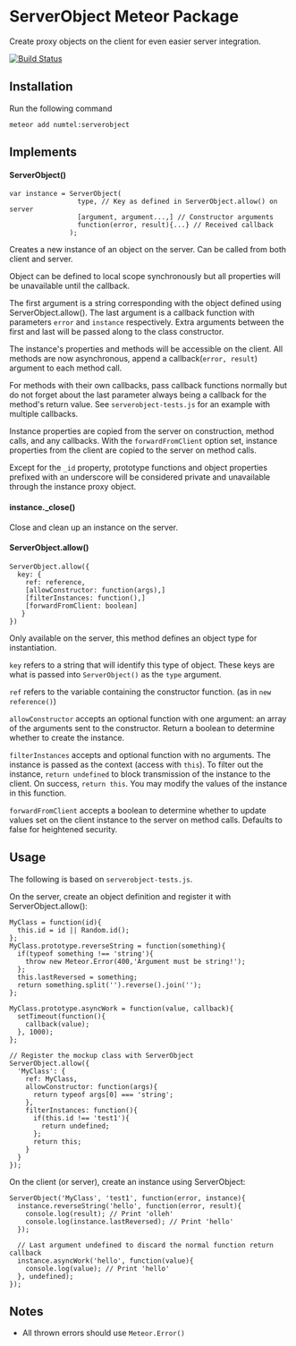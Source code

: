 # ServerObject Meteor Package

Create proxy objects on the client for even easier server integration.

[![Build Status](https://travis-ci.org/numtel/serverobject.svg?branch=master)](https://travis-ci.org/numtel/serverobject)

## Installation

Run the following command

    meteor add numtel:serverobject

## Implements

#### ServerObject()

    var instance = ServerObject(
                     type, // Key as defined in ServerObject.allow() on server
                     [argument, argument...,] // Constructor arguments
                     function(error, result){...} // Received callback
                   );

Creates a new instance of an object on the server. 
Can be called from both client and server.

Object can be defined to local scope synchronously but all properties will be 
unavailable until the callback.

The first argument is a string corresponding with the object defined using ServerObject.allow().
The last argument is a callback function with parameters `error` and `instance` respectively.
Extra arguments between the first and last will be passed along to the class constructor.

The instance's properties and methods will be accessible on the client. 
All methods are now asynchronous, append a callback(`error, result`) argument to each method call.

For methods with their own callbacks, pass callback functions normally but do not forget about the last parameter always being a callback for the method's return value. See `serverobject-tests.js` for an example with multiple callbacks.

Instance properties are copied from the server on construction, method calls, and any callbacks.
With the `forwardFromClient` option set, instance properties from the client are copied to the server on method calls.

Except for the `_id` property, prototype functions and object properties prefixed with an underscore will be considered private and unavailable through the instance proxy object.

#### instance._close()

Close and clean up an instance on the server.

#### ServerObject.allow()

    ServerObject.allow({
      key: {
        ref: reference, 
        [allowConstructor: function(args),]
        [filterInstances: function(),]
        [forwardFromClient: boolean]
       }
    })

Only available on the server, this method defines an object type for instantiation.

`key` refers to a string that will identify this type of object. These keys are what is passed into `ServerObject()` as the `type` argument.

`ref` refers to the variable containing the constructor function. (as in `new reference()`)

`allowConstructor` accepts an optional function with one argument: an array of the arguments sent to the constructor. Return a boolean to determine whether to create the instance.

`filterInstances` accepts and optional function with no arguments. The instance is passed as the context (access with `this`). To filter out the instance, `return undefined` to block transmission of the instance to the client. On success, `return this`. You may modify the values of the instance in this function.

`forwardFromClient` accepts a boolean to determine whether to update values set on the client instance to the server on method calls. Defaults to false for heightened security.

## Usage

The following is based on `serverobject-tests.js`.

On the server, create an object definition and register it with ServerObject.allow():

    MyClass = function(id){
      this.id = id || Random.id();
    };
    MyClass.prototype.reverseString = function(something){
      if(typeof something !== 'string'){
        throw new Meteor.Error(400,'Argument must be string!');
      };
      this.lastReversed = something;
      return something.split('').reverse().join('');
    };

    MyClass.prototype.asyncWork = function(value, callback){
      setTimeout(function(){
        callback(value);
      }, 1000);
    };

    // Register the mockup class with ServerObject
    ServerObject.allow({
      'MyClass': {
        ref: MyClass,
        allowConstructor: function(args){
          return typeof args[0] === 'string';
        },
        filterInstances: function(){
          if(this.id !== 'test1'){
            return undefined;
          };
          return this;
        }
      }
    });


On the client (or server), create an instance using ServerObject:

    ServerObject('MyClass', 'test1', function(error, instance){
      instance.reverseString('hello', function(error, result){
        console.log(result); // Print 'olleh'
        console.log(instance.lastReversed); // Print 'hello'
      });

      // Last argument undefined to discard the normal function return callback
      instance.asyncWork('hello', function(value){
        console.log(value); // Print 'hello'
      }, undefined);
    });

## Notes

* All thrown errors should use `Meteor.Error()`
